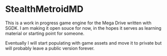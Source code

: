 # StealthMetroidMD

This is a work in progress game engine for the Mega Drive written with SGDK. I am making it open souce for now, in the hopes it serves as learning material or starting point for someone. 

Eventually I will start populating with game assets and move it to private but will probably leave a public version forever.

